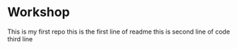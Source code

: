 # Workshop
This is my first repo
this is the first line of readme
this is second line of code
third line
